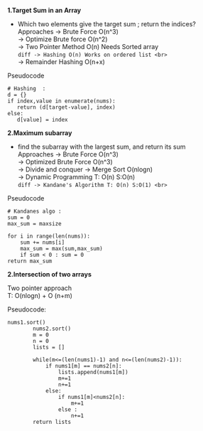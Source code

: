 **1.Target Sum in an Array**
* Which two elements give the target sum ; return the indices? <br>
  Approaches -> Brute Force O(n^3) <br>
             -> Optimize Brute force O(n^2) <br>
             -> Two Pointer Method O(n) Needs Sorted array <br>
             ``` diff
             -> Hashing O(n) Works on ordered list <br>
             ```
             <br>
             -> Remainder Hashing O(n+x) <br>

Pseudocode 
```
# Hashing  : 
d = {}
if index,value in enumerate(nums):
   return (d[target-value], index)   
else: 
   d[value] = index
```
 
**2.Maximum subarray**
* find the subarray with the largest sum, and return its sum <br>
  Approaches -> Brute Force O(n^3) <br>
             -> Optimized Brute Force O(n^3) <br>
             -> Divide and conquer -> Merge Sort O(nlogn) <br>
             -> Dynamic Programming T: O(n) S:O(n) <br>
             ``` diff
             -> Kandane's Algorithm T: O(n) S:O(1) <br>
             ```
            
Pseudocode 
```
# Kandanes algo : 
sum = 0
max_sum = maxsize

for i in range(len(nums)):
    sum += nums[i]
    max_sum = max(sum,max_sum)
    if sum < 0 : sum = 0
return max_sum
```

**2.Intersection of two arrays**

Two pointer approach<br>
T: O(nlogn) + O (n+m)<br>

Pseudocode:
```
nums1.sort()
        nums2.sort()
        m = 0
        n = 0 
        lists = []

        while(m<=(len(nums1)-1) and n<=(len(nums2)-1)):
            if nums1[m] == nums2[n]: 
                lists.append(nums1[m])
                m+=1
                n+=1
            else:
                if nums1[m]<nums2[n]:
                    m+=1 
                else :
                    n+=1
        return lists
```
